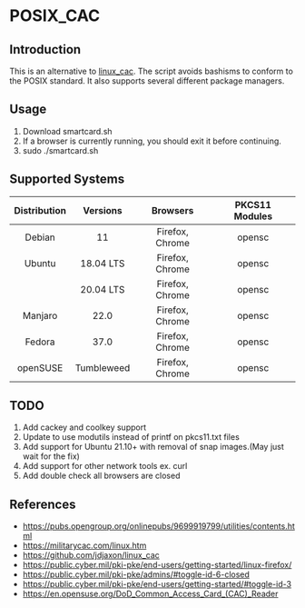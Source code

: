 # **POSIX_CAC**
## Introduction 
This is an alternative to [linux_cac](https://github.com/jdjaxon/linux_cac). The script avoids bashisms to conform to the POSIX standard. It also supports several different package managers.

## Usage
1. Download smartcard.sh
2. If a browser is currently running, you should exit it before continuing.
3. sudo ./smartcard.sh

## Supported Systems
| Distribution | Versions  |    Browsers     |     PKCS11 Modules     |
|    :-:       |    :-:    |       :-:       |       :-:      |
| Debian       | 11        | Firefox, Chrome | opensc |
| Ubuntu       | 18.04 LTS | Firefox, Chrome | opensc |
|              | 20.04 LTS | Firefox, Chrome | opensc |
| Manjaro      | 22.0      | Firefox, Chrome | opensc |
| Fedora       | 37.0      | Firefox, Chrome | opensc |
| openSUSE     | Tumbleweed| Firefox, Chrome | opensc |

## TODO
1. Add cackey and coolkey support
2. Update to use modutils instead of printf on pkcs11.txt files
3. Add support for Ubuntu 21.10+ with removal of snap images.(May just wait for the fix)
4. Add support for other network tools ex. curl
5. Add double check all browsers are closed

## References
- https://pubs.opengroup.org/onlinepubs/9699919799/utilities/contents.html
- https://militarycac.com/linux.htm
- https://github.com/jdjaxon/linux_cac
- https://public.cyber.mil/pki-pke/end-users/getting-started/linux-firefox/
- https://public.cyber.mil/pki-pke/admins/#toggle-id-6-closed
- https://public.cyber.mil/pki-pke/end-users/getting-started/#toggle-id-3
- https://en.opensuse.org/DoD_Common_Access_Card_(CAC)_Reader
